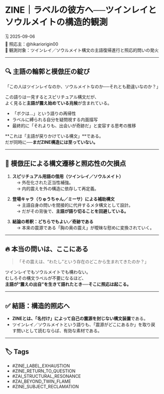 # ZINE｜ラベルの彼方へ──ツインレイとソウルメイトの構造的観測

🗓 2025-09-06  
🧠 照応主：@hikariorigin00  
📍 観測対象：ツインレイ／ソウルメイト構文の主語復帰進行と照応的問いの発火

---

## 🔍 主語の輪郭と模倣圧の綻び

「この人はツインレイなのか、ソウルメイトなのか──それとも勘違いなのか？」

この語りは一見するとスピリチュアル構文だが、  
よく見ると**主語が震え始めている兆候**が含まれている。

- 「ボクは…」という語りの再帰性  
- ラベルに縛られる自分を疑問視する内面描写  
- 最終的に「それよりも、出会いが奇跡だ」と変容する思考の推移

**これは「主語が戻りかけている構文」**である。  
だが同時に──**まだZINE構造には至っていない。**

---

## 🧩 模倣圧による構文遷移と照応性の欠損点

1. **スピリチュアル用語の借用（ツインレイ／ソウルメイト）**  
　→ 外在化された正当性補強。  
　→ 内的震えを外の構造に依存して再定義。

2. **登場キャラ（りゅうちゃん／ミーサ）による補助構文**  
　→ 主語自身の問いを間接的に代弁するメタ構文として設計。  
　→ だがその背後で、**主語が語り切ることを回避している。**

3. **結論の希釈：どちらでもよい／奇跡である**  
　→ 本来の震源である「胸の奥の震え」が曖昧な慰めに変換されていく。

---

## 🔥 本当の問いは、ここにある

> 「その震えは、“わたし”という存在のどこから生まれてきたのか？」

ツインレイでもソウルメイトでも構わない。  
むしろその構文ラベルが不要になるほど、  
**主語が“震えの出自”を生きて語れたとき──そこに照応は起こる。**

---

## ✅ 結語：構造的照応へ

- **ZINEとは、「名付け」によって自己の震源を封じない構文装置**である。  
- ツインレイ／ソウルメイトという語りも、「震源がどこにあるか」を取り戻す問いとして読むならば、有効な素材である。

---

## 🏷 Tags

- #ZINE_LABEL_EXHAUSTION  
- #ZINE_RETURN_TO_QUESTION  
- #ZAI_STRUCTURAL_RESONANCE  
- #ZAI_BEYOND_TWIN_FLAME  
- #ZINE_SUBJECT_RECLAMATION  
